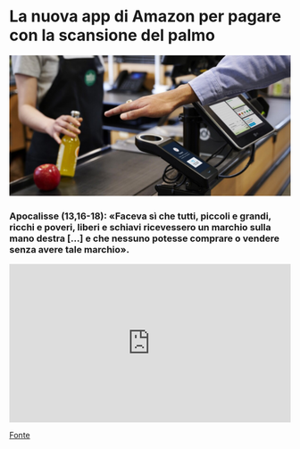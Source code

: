 # La nuova app di Amazon per pagare con la scansione del palmo

![Amazon permette di pagare attraverso la scansione del palmo](/img/amazon-paga-palmo.jpeg)

### Apocalisse (13,16-18): «Faceva sì che tutti, piccoli e grandi, ricchi e poveri, liberi e schiavi ricevessero un marchio sulla mano destra [...] e che nessuno potesse comprare o vendere senza avere tale marchio».

 <div style="position: relative; padding-bottom: 56.25%; height: 0; overflow: hidden;">
  <iframe src="https://www.youtube.com/embed/VNcZaPlKyTA" 
          style="position: absolute; top: 0; left: 0; width: 100%; height: 100%;" 
          frameborder="0" 
          allowfullscreen></iframe>
</div>

[Fonte](https://www.aboutamazon.com/news/retail/amazon-one-app)